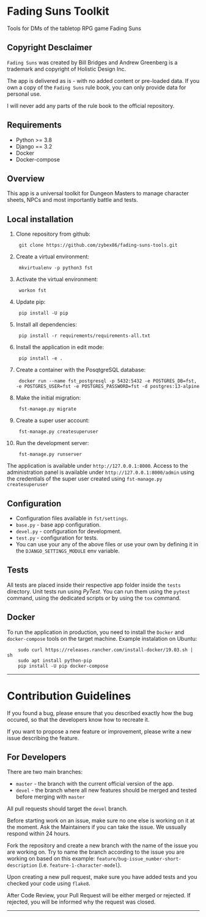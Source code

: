 # Fading Suns Toolkit
Tools for DMs of the tabletop RPG game Fading Suns

## Copyright Desclaimer

`Fading Suns` was created by Bill Bridges and Andrew Greenberg is a trademark and
copyright of Holistic Design Inc.

The app is delivered as is - with no added content or pre-loaded data.
If you own a copy of the `Fading Suns` rule book, you can only
provide data for personal use.

I will never add any parts of the rule book to the official repository.

## Requirements

* Python >= 3.8
* Django == 3.2
* Docker
* Docker-compose

## Overview

This app is a universal toolkit for Dungeon Masters to manage character sheets, NPCs and most importantly battle and tests.

## Local installation

1. Clone repository from github:

        git clone https://github.com/zybex86/fading-suns-tools.git

1. Create a virtual environment:

        mkvirtualenv -p python3 fst

1. Activate the virtual environment:

        workon fst

1. Update pip:

        pip install -U pip

1. Install all dependencies:

        pip install -r requirements/requirements-all.txt

1. Install the application in edit mode:

        pip install -e .

1. Create a container with the PosqtgreSQL database:

        docker run --name fst_postgresql -p 5432:5432 -e POSTGRES_DB=fst, -e POSTGRES_USER=fst -e POSTGRES_PASSWORD=fst -d postgres:13-alpine

1. Make the initial migration:

        fst-manage.py migrate

1. Create a super user account:

        fst-manage.py createsuperuser

1. Run the development server:

        fst-manage.py runserver

The application is available under `http://127.0.0.1:8000`.
Access to the administration panel is available under `http://127.0.0.1:8000/admin`
using the credentials of the super user created using `fst-manage.py createsuperuser`

## Configuration

* Configuration files available in `fst/settings`.
* `base.py` - base app configuration.
* `devel.py` - configuration for development.
* `test.py` - configuration for tests.
* You can use your any of the above files or use your own by defining it in the
`DJANGO_SETTINGS_MODULE` env variable.

## Tests

All tests are placed inside their respective app folder inside the `tests` directory.
Unit tests run using *PyTest*. You can run them using the `pytest` command, using the
dedicated scripts or by using the `tox` command.

## Docker

To run the application in production, you need to install the `Docker` and `docker-compose`
tools on the target machine. Example instalation on Ubuntu:

        sudo curl https://releases.rancher.com/install-docker/19.03.sh | sh
        sudo apt install python-pip
        pip install -U pip docker-compose

---

# Contribution Guidelines

If you found a bug, please ensure that you described exactly how the bug occured,
so that the developers know how to recreate it.

If you want to propose a new feature or improvement, please write a new issue
describing the feature.

## For Developers

There are two main branches:
* `master` - the branch with the current official version of the app.
* `devel` - the branch where all new features should be merged and tested before
merging with `master`

All pull requests should target the `devel` branch.

Before starting work on an issue, make sure no one else is working on it at the moment.
Ask the Maintainers if you can take the issue. We ussually respond within 24 hours.

Fork the repository and create a new branch with the name of the issue you are
working on. Try to name the branch according to the issue you are working on
based on this example: `feature/bug-issue_number-short-description` (i.e.
`feature-1-character-model`).

Upon creating a new pull request, make sure you have added tests and you
checked your code using `flake8`.

After Code Review, your Pull Request will be either merged or rejected.
If rejected, you will be informed why the request was closed.

---
